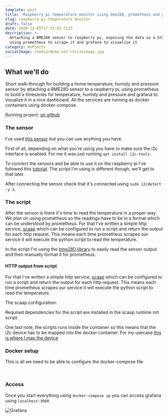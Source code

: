 ```yaml
---
template: post
title: 'Raspberry pi temperature monitor using bme280, prometheus and grafana'
slug: raspberry-pi-temperature monitor
draft: false
date: 2020-12-05T17:52:01.712Z
description: >-
  Attaching a BME280 sensor to raspberry pi, exposing the data as a http server,
  using prometheus to scrape it and grafana to visualize it 
category: HoPjects
socialImage: /media/Webp.net-resizeimage.jpg
---
```

## What we'll do

Short walk-through for building a home temperature, humidy and pressure sensor by attaching a BME280 sensor to a raspberry pi, using prometheus to build a timeseries for temperature, humidy and pressure and grafana to visualize it in a nice dashboard.  All the services are running as docker containers using docker-compose.

Running project: [on github](https://github.com/ecyshor/pi-temperature-monitor)

### The sensor

I've used [this sensor](https://www.amazon.de/-/en/gp/product/B07FS95JXT/ref=ppx_yo_dt_b_asin_title_o01_s00?ie=UTF8&psc=1) but you can use anything you have.

First of all, depending on what you're using you have to make sure the i2c interface is enabled. For me it was just running  `apt install i2c-tools`.

To connect the sensors and be able to use it on the raspberry pi I've followed this [tutorial](https://www.raspberrypi-spy.co.uk/2016/07/using-bme280-i2c-temperature-pressure-sensor-in-python/). The script I'm using is different though, we'll get to that later.

After connecting the sensor check that it's connected using `sudo i2cdetect -y 1`.



### The script

After the sensor is there it's time to read the temperature in a proper way. We plan on using prometheus so the readings have to be in a format which can be understood by prometheus.
For that I've written a simple http service, [scaap](https://github.com/ecyshor/scaap/) which can be configured to run a script and return the output for each http request. This means each time prometheus scrapes our service it will execute the python script to read the temperature.

 <script src="https://gist-it.appspot.com/https://github.com/ecyshor/pi-temperature-monitor/blob/main/read-temp.py"></script>

In the script I'm using the [bme280 library](https://github.com/rm-hull/bme280) to easily read the sensor output and then manually format it for prometheus.

#### HTTP output from script

For that I've written a simple http service, [scaap](https://github.com/ecyshor/scaap/) which can be configured to run a script and return the output for each http request. This means each time prometheus scrapes our service it will execute the python script to read the temperature.

The scaap configuration:

 <script src="https://raw.githubusercontent.com/ecyshor/pi-temperature-monitor/main/scaap.toml"></script>

Required dependencies for the script are installed in the scaap runtime init script:

 <script src="https://raw.githubusercontent.com/ecyshor/pi-temperature-monitor/main/init-runtime.sh"></script>

One last note, the scripts runs inside the container so this means that the i2c device has to be mapped into the docker container. For my usecase [this is where I map the device](https://github.com/ecyshor/pi-temperature-monitor/blob/main/docker-compose.yml#L37) 

### Docker setup

This is all we need to be able to configure the docker-compose file

﻿
 <script src="https://github.com/ecyshor/pi-temperature-monitor/blob/main/docker-compose.yml"></script>


### Access

Once you start everything using `docker-compose up` you can access grafana using `localhost:3000`

![Grafana](/media/grafana.jpg)


